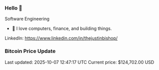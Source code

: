 ### Hello 🤙  

Software Engineering

- 🔭 I love computers, finance, and building things.
  
LinkedIn: https://www.linkedin.com/in/thejustinbishop/  


































































































































































































































































































































































































































































































































































































































































































































































































































































































































































































































































































































































































### Bitcoin Price Update
Last updated: 2025-10-07 12:47:17 UTC
Current price: $124,702.00 USD
